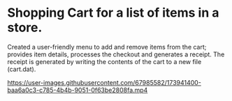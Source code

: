 # Shopping Cart for a list of items in a store.

Created a user-friendly menu to add and remove items from the cart; provides item details, 
processes the checkout and generates a receipt.
The receipt is generated by writing the contents of the cart to a new file (cart.dat).

https://user-images.githubusercontent.com/67985582/173941400-baa6a0c3-c785-4b4b-9051-0f63be2808fa.mp4
